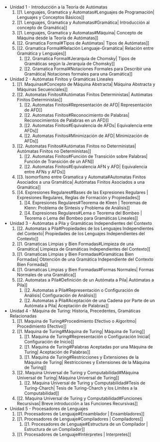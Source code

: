 - Unidad 1 - Introducción a la Teoría de Autómatas
	1. [[1. Lenguajes, Gramatica y Automatas#Lenguajes de Programación| Lenguajes y Conceptos Básicos]]
	2. [[1. Lenguajes, Gramatica y Automatas#Gramática| Introducción al concepto de Gramática]]
	3. [[1. Lenguajes, Gramatica y Automatas#Máquina| Concepto de Máquina desde la Teoría de Autómatas]]
	4. [[2. Gramatica Formal#Tipos de Autómatas| Tipos de Autómatas]]
	5. [[2. Gramatica Formal#Relación Lenguaje-Gramática| Relación entre Gramática y Lenguajes]]
		1. [[2. Gramatica Formal#Jerarquía de Chomsky| Tipos de Gramáticas según la Jerarquía de Chomsky]]
		2. [[2. Gramatica Formal#Notaciones Formales para Describir una Gramática| Notaciones formales para una Gramática]]
- Unidad 2 - Autómatas Finitos y Gramáticas Lineales
	1. [[1. Maquinas#Concepto de Máquina Abstracta| Máquina Abstracta y Máquinas Secuenciales]]
	2. [[2. Automatas Finitos#Autómatas Finitos Deterministas| Autómatas Finitos Deterministas]]
		1. [[2. Automatas Finitos#Representación de AFD| Representación de AFD]]
		2. [[2. Automatas Finitos#Reconocimiento de Palabras| Reconocimientos de Palabras en un AFD]]
		3. [[2. Automatas Finitos#Equivalencia de AFDs| Equivalencia ente AFDs]]
		4. [[2. Automatas Finitos#Minimización de AFD| Minimización de AFDs]]
	3. [[2. Automatas Finitos#Autómatas Finitos no Deterministas| Autómatas Finitos no Deterministas]]
		1. [[2. Automatas Finitos#Función de Transición sobre Palabras| Función de Transición de un AFN]]
		2. [[2. Automatas Finitos#Equivalencia AFN y AFD| Equivalencia entre AFNs y AFDs]]
	4. [[3. Isomorfismo entre Gramatica y Automata#Automatas Finitos Asociados a una Gramática| Autómatas Finitos Asociados a una Gramática]]
	5. [[4. Expresiones Regulares#Bases de las Expresiones Regulares | Expresiones Regulares, Reglas de Formación y Propiedades]]
		1. [[4. Expresiones Regulares#Teorema de Kleen | Teoremas de Klenn: Problema de Síntesis y Problema de Análisis]]
		2. [[4. Expresiones Regulares#Lema o Teorema del Bombeo | Teorema o Lema del Bombeo para Gramáticas Lineales]]
- Unidad 3 - Autómatas a Pila y Gramáticas Independientes del Contexto
	1. [[2. Automatas a Pila#Propiedades de los Lenguajes Independientes del Contexto| Propiedades de los Lenguajes Independientes del Contexto]]
	2. [[1. Gramaticas Limpias y Bien Formadas#Limpieza de una Gramática| Limpieza de Gramáticas Independientes del Contexto]]
	3. [[1. Gramaticas Limpias y Bien Formadas#Gramáticas Bien Formadas| Obtención de una Gramática Independiente del Contexto Bien Formada]]
	4. [[1. Gramaticas Limpias y Bien Formadas#Formas Normales| Formas Normales de una Gramática]]
	5. [[2. Automatas a Pila#Definición de un Autómata a Pila| Autómatas a Pila]]
		1. [[2. Automatas a Pila#Representación o Configuración de Análisis| Configuración de Análisis]]
		2. [[2. Automatas a Pila#Aceptación de una Cadena por Parte de un Autómata a Pila| Aceptación de Palabras]]
- Unidad 4 - Máquina de Turing: Historia, Precedentes, Gramáticas Relacionadas
	1. [[1. Maquina de Turing#Procedimiento Efectivo o Algoritmo| Procedimiento Efectivo]]
	2. [[1. Maquina de Turing#Máquina de Turing| Máquina de Turing]]
		1. [[1. Maquina de Turing#Representación o Configuración Inicial| Configuración de Inicio]]
		2. [[1. Maquina de Turing#Palabras Aceptadas por una Máquina de Turing| Aceptación de Palabras]]
		3. [[1. Maquina de Turing#Restricciones y Extensiones de la Máquina de Turing| Restricciones y Extensiones de la Máquina de Turing]]
	3. [[2. Maquina Universal de Turing y Computabilidad#Máquina Universal de Turing| Máquina Universal de Turing]]
		1. [[2. Maquina Universal de Turing y Computabilidad#Tesis de Turing-Charch| Tesis de Turing-Charch y los Límites a la Computabilidad]]
	4. [[2. Maquina Universal de Turing y Computabilidad#Funciones Recursivas| Breve introducción a las Funciones Recursivas]]
- Unidad 5 - Procesadores de Lenguajes
	1. [[1. Procesadores de Lenguaje#Ensamblador | Ensambladores]]
	2. [[1. Procesadores de Lenguaje#Compiladores | Compiladores]]
		1. [[1. Procesadores de Lenguaje#Estructura de un Compilador | Estructura de un Compilador]]
	3. [[1. Procesadores de Lenguaje#Intérpretes | Interpretes]]

